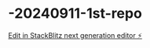 # -20240911-1st-repo

[Edit in StackBlitz next generation editor ⚡️](https://stackblitz.com/~/github.com/ripkami7777/-20240911-1st-repo)